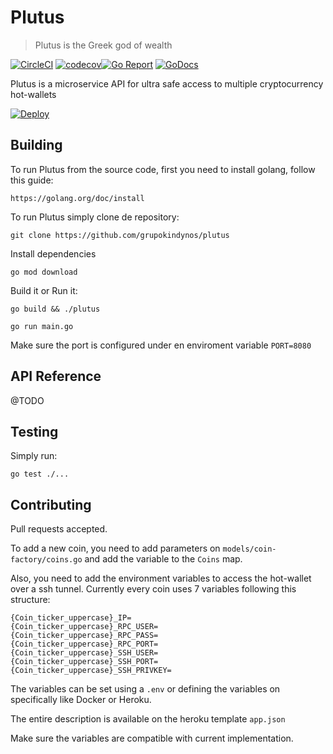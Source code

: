 # Plutus
> Plutus is the Greek god of wealth

[![CircleCI](https://circleci.com/gh/grupokindynos/plutus.svg?style=svg)](https://circleci.com/gh/grupokindynos/plutus)
[![codecov](https://codecov.io/gh/grupokindynos/plutus/branch/master/graph/badge.svg)](https://codecov.io/gh/grupokindynos/plutus)[![Go Report](https://goreportcard.com/badge/github.com/grupokindynos/plutus)](https://goreportcard.com/report/github.com/grupokindynos/plutus) 
[![GoDocs](https://godoc.org/github.com/grupokindynos/plutus?status.svg)](http://godoc.org/github.com/grupokindynos/plutus)

Plutus is a microservice API for ultra safe access to multiple cryptocurrency hot-wallets

[![Deploy](https://www.herokucdn.com/deploy/button.svg)](https://heroku.com/deploy?template=https://github.com/grupokindynos/plutus)

## Building

To run Plutus from the source code, first you need to install golang, follow this guide:
```
https://golang.org/doc/install
```

To run Plutus simply clone de repository:

```
git clone https://github.com/grupokindynos/plutus 
```

Install dependencies
```
go mod download
```

Build it or Run it:
```
go build && ./plutus
```
```
go run main.go
```

Make sure the port is configured under en enviroment variable `PORT=8080`


## API Reference
@TODO

## Testing

Simply run:
```
go test ./...
```

## Contributing

Pull requests accepted.

To add a new coin, you need to add parameters on `models/coin-factory/coins.go` and add the variable to the `Coins` map.

Also, you need to add the environment variables to access the hot-wallet over a ssh tunnel.
Currently every coin uses 7 variables following this structure:

```
{Coin_ticker_uppercase}_IP=
{Coin_ticker_uppercase}_RPC_USER=
{Coin_ticker_uppercase}_RPC_PASS=
{Coin_ticker_uppercase}_RPC_PORT=
{Coin_ticker_uppercase}_SSH_USER=
{Coin_ticker_uppercase}_SSH_PORT=
{Coin_ticker_uppercase}_SSH_PRIVKEY=
```

The variables can be set using a `.env` or defining the variables on specifically like Docker or Heroku.

The entire description is available on the heroku template `app.json`

Make sure the variables are compatible with current implementation.
